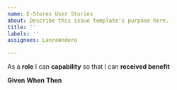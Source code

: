 ```yaml
---
name: E-Stores User Stories
about: Describe this issue template's purpose here.
title: ''
labels: ''
assignees: LanreAndero

---
```


As a **role** I can **capability** so that I can **received benefit**

**Given** 
**When** 
**Then**
